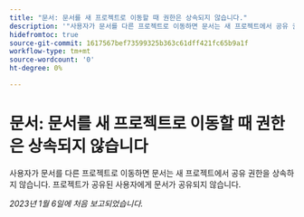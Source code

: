 ```yaml
---
title: "문서: 문서를 새 프로젝트로 이동할 때 권한은 상속되지 않습니다."
description: '"사용자가 문서를 다른 프로젝트로 이동하면 문서는 새 프로젝트에서 공유 권한을 상속하지 않습니다. 프로젝트가 공유된 사용자에게 문서가 공유되지 않습니다. ”'
hidefromtoc: true
source-git-commit: 1617567bef73599325b363c61dff421fc65b9a1f
workflow-type: tm+mt
source-wordcount: '0'
ht-degree: 0%

---
```



# 문서: 문서를 새 프로젝트로 이동할 때 권한은 상속되지 않습니다

<!-- This Known Issue is on the TOC for both Workfront and Workfront Proof-->

사용자가 문서를 다른 프로젝트로 이동하면 문서는 새 프로젝트에서 공유 권한을 상속하지 않습니다. 프로젝트가 공유된 사용자에게 문서가 공유되지 않습니다.

_2023년 1월 6일에 처음 보고되었습니다._

